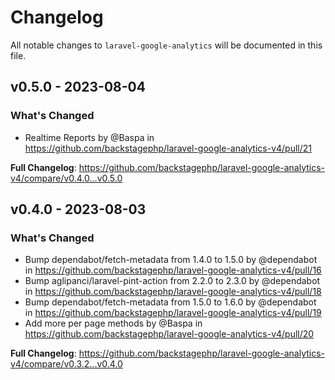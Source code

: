 # Changelog

All notable changes to `laravel-google-analytics` will be documented in this file.

## v0.5.0 - 2023-08-04

### What's Changed

- Realtime Reports by @Baspa in https://github.com/backstagephp/laravel-google-analytics-v4/pull/21

**Full Changelog**: https://github.com/backstagephp/laravel-google-analytics-v4/compare/v0.4.0...v0.5.0

## v0.4.0 - 2023-08-03

### What's Changed

- Bump dependabot/fetch-metadata from 1.4.0 to 1.5.0 by @dependabot in https://github.com/backstagephp/laravel-google-analytics-v4/pull/16
- Bump aglipanci/laravel-pint-action from 2.2.0 to 2.3.0 by @dependabot in https://github.com/backstagephp/laravel-google-analytics-v4/pull/18
- Bump dependabot/fetch-metadata from 1.5.0 to 1.6.0 by @dependabot in https://github.com/backstagephp/laravel-google-analytics-v4/pull/19
- Add more per page methods by @Baspa in https://github.com/backstagephp/laravel-google-analytics-v4/pull/20

**Full Changelog**: https://github.com/backstagephp/laravel-google-analytics-v4/compare/v0.3.2...v0.4.0
